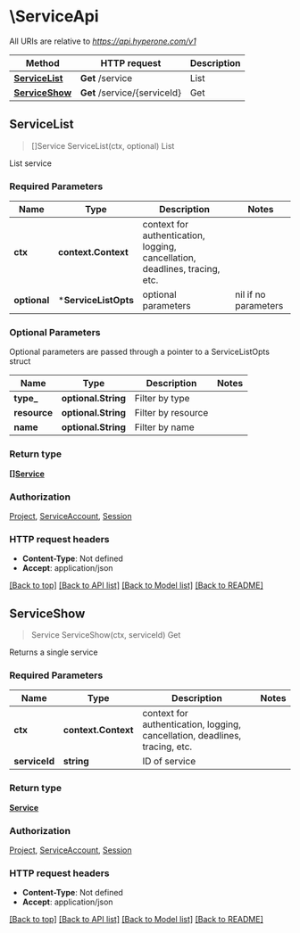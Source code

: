# \ServiceApi

All URIs are relative to *https://api.hyperone.com/v1*

Method | HTTP request | Description
------------- | ------------- | -------------
[**ServiceList**](ServiceApi.md#ServiceList) | **Get** /service | List
[**ServiceShow**](ServiceApi.md#ServiceShow) | **Get** /service/{serviceId} | Get



## ServiceList

> []Service ServiceList(ctx, optional)
List

List service

### Required Parameters


Name | Type | Description  | Notes
------------- | ------------- | ------------- | -------------
**ctx** | **context.Context** | context for authentication, logging, cancellation, deadlines, tracing, etc.
 **optional** | ***ServiceListOpts** | optional parameters | nil if no parameters

### Optional Parameters

Optional parameters are passed through a pointer to a ServiceListOpts struct


Name | Type | Description  | Notes
------------- | ------------- | ------------- | -------------
 **type_** | **optional.String**| Filter by type | 
 **resource** | **optional.String**| Filter by resource | 
 **name** | **optional.String**| Filter by name | 

### Return type

[**[]Service**](service.md)

### Authorization

[Project](../README.md#Project), [ServiceAccount](../README.md#ServiceAccount), [Session](../README.md#Session)

### HTTP request headers

- **Content-Type**: Not defined
- **Accept**: application/json

[[Back to top]](#) [[Back to API list]](../README.md#documentation-for-api-endpoints)
[[Back to Model list]](../README.md#documentation-for-models)
[[Back to README]](../README.md)


## ServiceShow

> Service ServiceShow(ctx, serviceId)
Get

Returns a single service

### Required Parameters


Name | Type | Description  | Notes
------------- | ------------- | ------------- | -------------
**ctx** | **context.Context** | context for authentication, logging, cancellation, deadlines, tracing, etc.
**serviceId** | **string**| ID of service | 

### Return type

[**Service**](service.md)

### Authorization

[Project](../README.md#Project), [ServiceAccount](../README.md#ServiceAccount), [Session](../README.md#Session)

### HTTP request headers

- **Content-Type**: Not defined
- **Accept**: application/json

[[Back to top]](#) [[Back to API list]](../README.md#documentation-for-api-endpoints)
[[Back to Model list]](../README.md#documentation-for-models)
[[Back to README]](../README.md)

